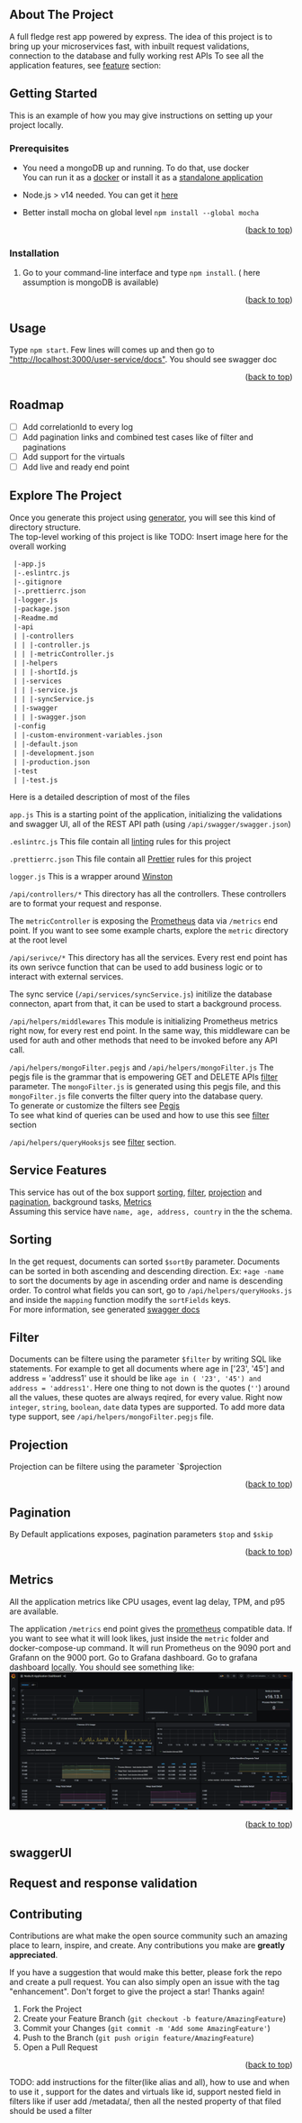 <!-- ABOUT THE PROJECT -->

<div id="top"></div>

## About The Project

A full fledge rest app powered by express. The idea of this project is to bring up your microservices fast, with inbuilt request validations, connection to the database
and fully working rest APIs
To see all the application features, see [feature](#service-features) section:  
<!-- GETTING STARTED -->

## Getting Started

This is an example of how you may give instructions on setting up your project locally.

### Prerequisites

- You need a mongoDB up and running. To do that, use docker  
  You can run it as a [docker](https://hub.docker.com/_/mongo) or install it as a [standalone application](https://www.mongodb.com/try/download/community)

- Node.js > v14 needed. You can get it [here](https://nodejs.org/en/download/)
- Better install mocha on global level `npm install --global mocha`

<p align="right">(<a href="#top">back to top</a>)</p>

### Installation

1. Go to your command-line interface and type `npm install`. ( here assumption is mongoDB is available)

<p align="right">(<a href="#top">back to top</a>)</p>

<!-- USAGE EXAMPLES -->

## Usage

Type `npm start`. Few lines will comes up and then go to ["http://localhost:3000/user-service/docs"](http://localhost:3000/user-service/docs/#/). You should see swagger doc

<p align="right">(<a href="#top">back to top</a>)</p>

<!-- ROADMAP -->

## Roadmap

- [ ] Add correlationId to every log
- [ ] Add pagination links and combined test cases like of filter and paginations
- [ ] Add support for the virtuals
- [ ] Add live and ready end point

<!-- Explore -->
## Explore The Project

Once you generate this project using [generator](https://www.npmjs.com/package/generator-rest-swagger-express), you will see this kind of directory structure.  
The top-level working of this project is like TODO: Insert image here for the overall working

```
 |-app.js
 |-.eslintrc.js
 |-.gitignore
 |-.prettierrc.json
 |-logger.js
 |-package.json
 |-Readme.md
 |-api
 | |-controllers
 | | |-controller.js
 | | |-metricController.js
 | |-helpers
 | | |-shortId.js
 | |-services
 | | |-service.js
 | | |-syncService.js
 | |-swagger
 | | |-swagger.json
 |-config
 | |-custom-environment-variables.json
 | |-default.json
 | |-development.json
 | |-production.json
 |-test
 | |-test.js
```

Here is a detailed description of most of the files  

`app.js` This is a starting point of the application, initializing the validations and swagger UI, all of the REST API path (using `/api/swagger/swagger.json`)

`.eslintrc.js` This file contain all [linting](https://eslint.org/) rules for this project  

`.prettierrc.json` This file contain all [Prettier](https://prettier.io/) rules for this project

`logger.js` This is a wrapper around [Winston](https://www.npmjs.com/package/winston)  

`/api/controllers/*` This directory has all the controllers. These controllers are to format your request and response.  

The `metricController` is exposing the [Prometheus](https://prometheus.io/) data via `/metrics` end point. If you want to see some example charts, explore the `metric` directory at the root level

`/api/serivce/*` This directory has all the services. Every rest end point has its own serivce function that can be used to add business logic or to interact with external services.  

The sync service (`/api/services/syncService.js`) initilize the database connecton, apart from that, it can be used to start a background process.  

`/api/helpers/middlewares` This module is initializing Prometheus metrics right now, for every rest end point. In the same way, this middleware can be used for auth and other methods that need to be invoked before any API call.  

`/api/helpers/mongoFilter.pegjs` and `/api/helpers/mongoFilter.js` The pegjs file is the grammar that is empowering GET and DELETE APIs [filter](#filter) parameter. The `mongoFilter.js` is generated using this pegjs file, and this `mongoFilter.js` file converts the filter query into the database query.  
To generate or customize the filters see [Pegjs](https://pegjs.org/)  
To see what kind of queries can be used and how to use this see [filter](#filter) section  

`/api/helpers/queryHooksjs` see [filter](#filter) section.  

## Service Features

This service has out of the box support [sorting](#sorting), [filter](#filter), [projection](#projection) and [pagination](#pagination), background tasks, [Metrics](#metrics)  
Assuming this service have `name, age, address, country` in the the schema.
<!-- Sorting -->
## Sorting

In the get request, documents can sorted `$sortBy` parameter. Documents can be sorted in both ascending and descending direction. Ex: `+age -name` to sort the documents by age in ascending order and name is descending order.
To control what fields you can sort, go to `/api/helpers/queryHooks.js` and inside the `mapping` function modify the `sortFields` keys.  
For more information, see generated [swagger docs](http://localhost:3000/user-service/docs/#/)  

<!-- Filter -->
## Filter

Documents can be filtere using the parameter `$filter` by writing SQL like statements. For example to get all documents where age in ['23', '45'] and address = 'address1' use it should be like `age in ( '23', '45') and address = 'address1'`. Here one thing to not down is the quotes (`''`) around all the values, these quotes are always reqired, for every value. Right now `integer`, `string`, `boolean`, `date` data types are supported. To add more data type support, see `/api/helpers/mongoFilter.pegjs` file.

<!-- Projection -->
## Projection

Projection can be filtere using the parameter `$projection

<p align="right">(<a href="#top">back to top</a>)</p>

<!-- Pagination -->
## Pagination

 By Default applications exposes, pagination parameters `$top` and `$skip`

 <p align="right">(<a href="#top">back to top</a>)</p>

<!-- Application Metrics -->
## Metrics

All the application metrics like CPU usages, event lag delay, TPM, and p95 are available.

The application `/metrics` end point gives the [prometheus](https://prometheus.io/) compatible data. If you want to see what it will look likes, just inside the `metric` folder and docker-compose-up command. It will run Prometheus on the 9090 port and Grafann on the 9000 port. Go to Grafana dashboard. Go to grafana dashboard [locally](http://localhost:9000/). You should see something like:
![Sample Grafan Dashboard](metrics/Capture.PNG "Sample Grafan Dashboard")

<p align="right">(<a href="#top">back to top</a>)</p>

## swaggerUI

## Request and response validation

<!-- CONTRIBUTING -->
## Contributing

Contributions are what make the open source community such an amazing place to learn, inspire, and create. Any contributions you make are **greatly appreciated**.

If you have a suggestion that would make this better, please fork the repo and create a pull request. You can also simply open an issue with the tag "enhancement".
Don't forget to give the project a star! Thanks again!

1. Fork the Project
2. Create your Feature Branch (`git checkout -b feature/AmazingFeature`)
3. Commit your Changes (`git commit -m 'Add some AmazingFeature'`)
4. Push to the Branch (`git push origin feature/AmazingFeature`)
5. Open a Pull Request

<p align="right">(<a href="#top">back to top</a>)</p>

TODO: add instructions for the filter(like alias and all), how to use and when to use it , support for the dates and virtuals like id, support nested field in filters like if user add /metadata/, then all
the nested property of that filed should be used a filter
